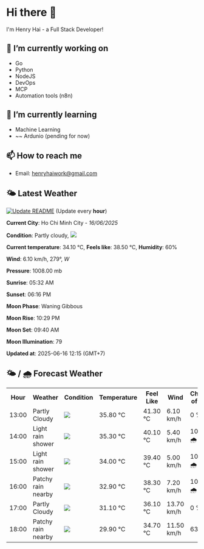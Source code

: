 # Hi there 👋

I'm Henry Hai - a Full Stack Developer!

## 🔭 I’m currently working on

- Go
- Python
- NodeJS
- DevOps
- MCP
- Automation tools (n8n)

## 🌱 I’m currently learning

- Machine Learning
- ~~ Ardunio (pending for now)

## 📫 How to reach me

- Email: <henryhaiwork@gmail.com>

## 🌤️ Latest Weather
[![Update README](https://github.com/henry0hai/henry0hai/actions/workflows/udpateReadme.yml/badge.svg)](https://github.com/henry0hai/henry0hai/actions/workflows/udpateReadme.yml)
(Update every **hour**)
<!-- CURRENT_WEATHER:START -->
**Current City**: Ho Chi Minh City - *16/06/2025*

**Condition**: Partly cloudy, <img src="https://cdn.weatherapi.com/weather/64x64/day/116.png"/>

**Current temperature**: 34.10 °C, **Feels like**: 38.50 °C, **Humidity**: 60%

**Wind**: 6.10 km/h, 279°, *W*

**Pressure**: 1008.00 mb

**Sunrise**: 05:32 AM

**Sunset**: 06:16 PM

**Moon Phase**: Waning Gibbous

**Moon Rise**: 10:29 PM

**Moon Set**: 09:40 AM

**Moon Illumination**: 79

**Updated at**: 2025-06-16 12:15 (GMT+7)<!-- CURRENT_WEATHER:END -->

## 🌤️ / 🌧️ Forecast Weather
<!-- FORECAST_WEATHER:START -->
<table>
		<tr>
			<th>Hour</th>
			<th>Weather</th>
			<th>Condition</th>
			<th>Temperature</th>
			<th>Feel Like</th>
			<th>Wind</th>
			<th>Chance of Rain</th>
		</tr>
				<tr>
					<td>13:00</td>
					<td>Partly Cloudy </td>
					<td><img src='https://cdn.weatherapi.com/weather/64x64/day/116.png'/></td>
					<td>35.80 °C</td>
					<td>41.30 °C</td>
					<td>6.10 km/h</td>
					<td>0 %</td>
				</tr>
				<tr>
					<td>14:00</td>
					<td>Light rain shower</td>
					<td><img src='https://cdn.weatherapi.com/weather/64x64/day/353.png'/></td>
					<td>35.30 °C</td>
					<td>40.10 °C</td>
					<td>5.40 km/h</td>
					<td>100 % 🌧️</td>
				</tr>
				<tr>
					<td>15:00</td>
					<td>Light rain shower</td>
					<td><img src='https://cdn.weatherapi.com/weather/64x64/day/353.png'/></td>
					<td>34.00 °C</td>
					<td>39.40 °C</td>
					<td>5.00 km/h</td>
					<td>100 % 🌧️</td>
				</tr>
				<tr>
					<td>16:00</td>
					<td>Patchy rain nearby</td>
					<td><img src='https://cdn.weatherapi.com/weather/64x64/day/176.png'/></td>
					<td>32.90 °C</td>
					<td>38.30 °C</td>
					<td>7.20 km/h</td>
					<td>100 % 🌧️</td>
				</tr>
				<tr>
					<td>17:00</td>
					<td>Partly Cloudy </td>
					<td><img src='https://cdn.weatherapi.com/weather/64x64/day/116.png'/></td>
					<td>31.10 °C</td>
					<td>36.10 °C</td>
					<td>13.70 km/h</td>
					<td>0 %</td>
				</tr>
				<tr>
					<td>18:00</td>
					<td>Patchy rain nearby</td>
					<td><img src='https://cdn.weatherapi.com/weather/64x64/day/176.png'/></td>
					<td>29.90 °C</td>
					<td>34.70 °C</td>
					<td>11.50 km/h</td>
					<td>63 %</td>
				</tr>
</table>
<!-- FORECAST_WEATHER:END -->
